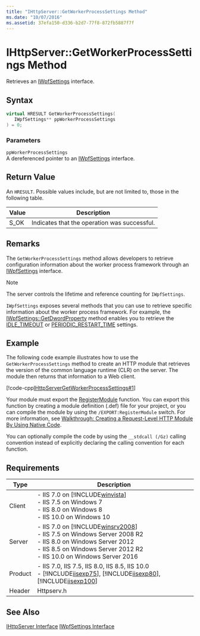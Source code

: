 ```yaml
---
title: "IHttpServer::GetWorkerProcessSettings Method"
ms.date: "10/07/2016"
ms.assetid: 37efa150-d336-b2d7-77f8-872fb5887f7f
---
```

# IHttpServer::GetWorkerProcessSettings Method
Retrieves an [IWpfSettings](../../web-development-reference/native-code-api-reference/iwpfsettings-interface.md) interface.  
  
## Syntax  
  
```cpp  
virtual HRESULT GetWorkerProcessSettings(  
   IWpfSettings** ppWorkerProcessSettings  
) = 0;  
```  
  
### Parameters  
 `ppWorkerProcessSettings`  
 A dereferenced pointer to an [IWpfSettings](../../web-development-reference/native-code-api-reference/iwpfsettings-interface.md) interface.  
  
## Return Value  
 An `HRESULT`. Possible values include, but are not limited to, those in the following table.  
  
|Value|Description|  
|-----------|-----------------|  
|S_OK|Indicates that the operation was successful.|  
  
## Remarks  
 The `GetWorkerProcessSettings` method allows developers to retrieve configuration information about the worker process framework through an [IWpfSettings](../../web-development-reference/native-code-api-reference/iwpfsettings-interface.md) interface.  
  
> [!NOTE]
>  The server controls the lifetime and reference counting for `IWpfSettings`.  
  
 `IWpfSettings` exposes several methods that you can use to retrieve specific information about the worker process framework. For example, the [IWpfSettings::GetDwordProperty](../../web-development-reference/native-code-api-reference/iwpfsettings-getdwordproperty-method.md) method enables you to retrieve the [IDLE_TIMEOUT](../../web-development-reference/native-code-api-reference/wpf-settings-dword-enum-enumeration.md) or [PERIODIC_RESTART_TIME](../../web-development-reference/native-code-api-reference/wpf-settings-dword-enum-enumeration.md) settings.  
  
## Example  
 The following code example illustrates how to use the `GetWorkerProcessSettings` method to create an HTTP module that retrieves the version of the common language runtime (CLR) on the server. The module then returns that information to a Web client.  
  
 [!code-cpp[IHttpServerGetWorkerProcessSettings#1](../../../samples/snippets/cpp/VS_Snippets_IIS/IIS7/IHttpServerGetWorkerProcessSettings/cpp/IHttpServerGetWorkerProcessSettings.cpp#1)]  
  
 Your module must export the [RegisterModule](../../web-development-reference/native-code-api-reference/pfn-registermodule-function.md) function. You can export this function by creating a module definition (.def) file for your project, or you can compile the module by using the `/EXPORT:RegisterModule` switch. For more information, see [Walkthrough: Creating a Request-Level HTTP Module By Using Native Code](../../web-development-reference/native-code-development-overview/walkthrough-creating-a-request-level-http-module-by-using-native-code.md).  
  
 You can optionally compile the code by using the `__stdcall (/Gz)` calling convention instead of explicitly declaring the calling convention for each function.  
  
## Requirements  
  
|Type|Description|  
|----------|-----------------|  
|Client|-   IIS 7.0 on [!INCLUDE[winvista](../../wmi-provider/includes/winvista-md.md)]<br />-   IIS 7.5 on Windows 7<br />-   IIS 8.0 on Windows 8<br />-   IIS 10.0 on Windows 10|  
|Server|-   IIS 7.0 on [!INCLUDE[winsrv2008](../../wmi-provider/includes/winsrv2008-md.md)]<br />-   IIS 7.5 on Windows Server 2008 R2<br />-   IIS 8.0 on Windows Server 2012<br />-   IIS 8.5 on Windows Server 2012 R2<br />-   IIS 10.0 on Windows Server 2016|  
|Product|-   IIS 7.0, IIS 7.5, IIS 8.0, IIS 8.5, IIS 10.0<br />-   [!INCLUDE[iisexp75](../../web-development-reference/native-code-api-reference/includes/iisexp75-md.md)], [!INCLUDE[iisexp80](../../web-development-reference/native-code-api-reference/includes/iisexp80-md.md)], [!INCLUDE[iisexp100](../../web-development-reference/native-code-api-reference/includes/iisexp100-md.md)]|  
|Header|Httpserv.h|  
  
## See Also  
 [IHttpServer Interface](../../web-development-reference/native-code-api-reference/ihttpserver-interface.md)
 [IWpfSettings Interface](../../web-development-reference/native-code-api-reference/iwpfsettings-interface.md)
